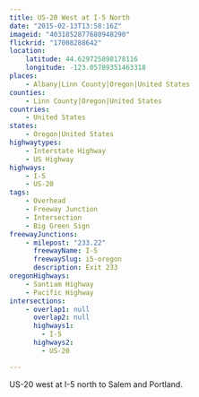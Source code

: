 ```yaml
---
title: US-20 West at I-5 North
date: "2015-02-13T13:58:16Z"
imageid: "4031852877680948290"
flickrid: "17008288642"
location:
    latitude: 44.629725898178116
    longitude: -123.05789351463318
places:
    - Albany|Linn County|Oregon|United States
counties:
    - Linn County|Oregon|United States
countries:
    - United States
states:
    - Oregon|United States
highwaytypes:
    - Interstate Highway
    - US Highway
highways:
    - I-5
    - US-20
tags:
    - Overhead
    - Freeway Junction
    - Intersection
    - Big Green Sign
freewayJunctions:
    - milepost: "233.22"
      freewayName: I-5
      freewaySlug: i5-oregon
      description: Exit 233
oregonHighways:
    - Santiam Highway
    - Pacific Highway
intersections:
    - overlap1: null
      overlap2: null
      highways1:
        - I-5
      highways2:
        - US-20

---
```

US-20 west at I-5 north to Salem and Portland.